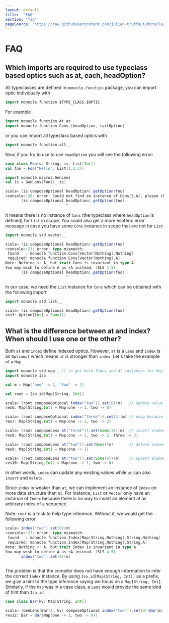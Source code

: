 ```yaml
---
layout: default
title:  "FAQ"
section: "faq"
pageSource: "https://raw.githubusercontent.com/julien-truffaut/Monocle/master/docs/src/main/tut/faq.md"
---
```

# FAQ

## Which imports are required to use typeclass based optics such as at, each, headOption?

All typeclasses are defined in `monocle.function` package, you can import optic individually with 

```scala
import monocle.function.$TYPE_CLASS.$OPTIC
```

For example

```scala
import monocle.function.At.at
import monocle.function.Cons.{headOption, tailOption}
```

or you can import all typeclass based optics with

```scala
import monocle.function.all._
```

Now, if you try to use to use `headOption` you will see the following error:

```scala
case class Foo(s: String, is: List[Int])
val foo = Foo("Hello", List(1,2,3))

import monocle.macros.GenLens
val is = GenLens[Foo](_.is)
```

```scala
scala> (is composeOptional headOption).getOption(foo)
<console>:20: error: Could not find an instance of Cons[S,A], please check Monocle instance location policy to find out which import is necessary
       (is composeOptional headOption).getOption(foo)
                           ^
```

It means there is no instance of `Cons` (the typeclass where `headOption` is defined) for `List` in scope. You 
could also get a more esoteric error message in case you have some `Cons` instance in scope that are not for `List`

```scala
import monocle.std.vector._
```

```scala
scala> (is composeOptional headOption).getOption(foo)
<console>:23: error: type mismatch;
 found   : monocle.function.Cons[Vector[Nothing],Nothing]
 required: monocle.function.Cons[Vector[Nothing],A]
Note: Nothing <: A, but trait Cons is invariant in type A.
You may wish to define A as +A instead. (SLS 4.5)
       (is composeOptional headOption).getOption(foo)
                           ^
```

In our case, we need the `List` instance for `Cons` which can be obtained with the following import

```scala
import monocle.std.list._
```

```scala
scala> (is composeOptional headOption).getOption(foo)
res3: Option[Int] = Some(1)
```

## What is the difference between at and index? When should I use one or the other?

Both `at` and `index` define indexed optics. However, `at` is a `Lens` and `index` is an `Optional` which means
`at` is stronger than `index`. Let's take the example of a `Map`

```scala
import monocle.std.map._ // to get both Index and At instances for Map
import monocle.Iso

val m = Map("one" -> 1, "two" -> 2)

val root = Iso.id[Map[String, Int]]
```

```scala
scala> (root composeOptional index("two")).set(0)(m)   // update value at index "two"
res6: Map[String,Int] = Map(one -> 1, two -> 0)

scala> (root composeOptional index("three")).set(3)(m) // noop because m doesn't have a value at "three"
res7: Map[String,Int] = Map(one -> 1, two -> 2)

scala> (root composeLens at("three")).set(Some(3))(m)  // insert element at "three"
res8: Map[String,Int] = Map(one -> 1, two -> 2, three -> 3)

scala> (root composeLens at("two")).set(None)(m)       // delete element at "two"
res9: Map[String,Int] = Map(one -> 1)

scala> (root composeLens at("two")).set(Some(0))(m)    // upsert element at "two"
res10: Map[String,Int] = Map(one -> 1, two -> 0)
```

In other words, `index` can update any existing values while `at` can also `insert` and `delete`. 

Since `index` is weaker than `at`, we can implement an instance of `Index` on more data structure than `At`. 
For instance, `List` or `Vector` only have an instance of `Index` because there is no way to insert an element at an 
arbitrary index of a sequence.

Note: `root` is a trick to help type inference. Without it, we would get the following error

```scala
scala> index("two").set(0)(m) 
<console>:27: error: type mismatch;
 found   : monocle.function.Index[Map[String,Nothing],String,Nothing]
 required: monocle.function.Index[Map[String,Nothing],String,A]
Note: Nothing <: A, but trait Index is invariant in type A.
You may wish to define A as +A instead. (SLS 4.5)
       index("two").set(0)(m)
            ^
```

The problem is that the compiler does not have enough information to infer the correct `Index` instance. By using
`Iso.id[Map[String, Int]]` as a prefix, we give a hint to the type inference saying we focus on a `Map[String, Int]`. 
Similarly, if the `Map` was in a case class, a `Lens` would provide the same kind of hint than `Iso.id`

```scala
case class Bar(kv: Map[String, Int])
```
```scala
scala> (GenLens[Bar](_.kv) composeOptional index("two")).set(0)(Bar(m))
res12: Bar = Bar(Map(one -> 1, two -> 0))
```

